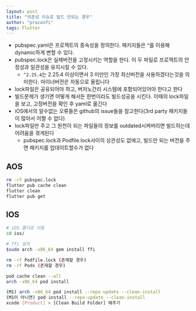 ```yaml
---
layout: post
title: "의존성 이슈로 빌드 안되는 경우"
author: "praconfi"
tags: Flutter
---
```


- pubspec.yaml은 프로젝트의 종속성을 정의한다. 패키지들은 ^를 이용해 dynamic하게 변할 수 있다.
- pubspec.lock은 실제버전을 고정시키는 역할을 한다. 이 두 파일로 프로젝트의 안정성과 일관성을 유지시킬 수 있다.
    - `^2.25.4`는 2.25.4 이상이면서 3 미만인 가장 최신버전을 사용하겠다는것을 의미한다. 마이너버전은 자동으로 올립니다
- lock파일은 공유되어야 하고, 버저노간리 시스템에 포함되어있어야 한다고 한다
- 빌드문제가 생기면 어떻게 해서든 한번이라도 빌드성공을 시킨다. 이때의 lock파일을 보고, 고정버전을 확인 후 yaml로 옮긴다
- iOS에서의 알수없는 오류들은 github의 issue들을 참고한다(3rd party 패키지들이 많아서 어쩔 수 없다)
- lock파일만 주고 그 원천이 되는 파일들의 정보를 outdated시켜버리면 빌드하는데 어려움을 겪게된다
  - pubspec.lock과 Podfile.lock사이의 상관성도 없애고, 빌드만 되는 버전을 주면 패키지를 업데이트할수가 없다

## AOS
```bash
rm -rf pubspec.lock  
flutter pub cache clean  
flutter clean  
flutter pub get  
```

## IOS

```bash
# iOS 폴더로 이동
cd ios/

# ffi 설치
$sudo arch -x86_64 gem install ffi

rm -rf Podfile.lock (존재할 경우)
rm -rf Pods (존재할 경우)

pod cache clean --all  
arch -x86_64 pod install

(M1) arch -x86_64 pod install --repo-update --clean-install  
(M1이 아니면) pod install --repo-update --clean-install  
xcode [Product] > [Clean Build Folder] 해주기  
```